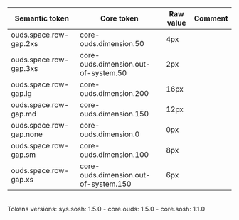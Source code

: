 | **Semantic token** | **Core token** | **Raw value** | **Comment** |
| --- | --- | --- | --- |
| ouds.space.row-gap.2xs | core-ouds.dimension.50 | 4px |  |
| ouds.space.row-gap.3xs | core-ouds.dimension.out-of-system.50 | 2px |  |
| ouds.space.row-gap.lg | core-ouds.dimension.200 | 16px |  |
| ouds.space.row-gap.md | core-ouds.dimension.150 | 12px |  |
| ouds.space.row-gap.none | core-ouds.dimension.0 | 0px |  |
| ouds.space.row-gap.sm | core-ouds.dimension.100 | 8px |  |
| ouds.space.row-gap.xs | core-ouds.dimension.out-of-system.150 | 6px |  |

<br>Tokens versions: sys.sosh: 1.5.0 - core.ouds: 1.5.0 - core.sosh: 1.1.0